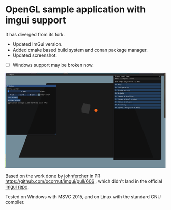 # OpenGL sample application with imgui support

It has diverged from its fork.

- Updated ImGui version.
- Added cmake based build system and conan package manager.
- Updated screenshot.
- [ ] Windows support may be broken now.

![imgui with OpenGL 3D animation](screenshots/imgui_with_opengl_3d_animation.png)

Based on the work done by [johnfercher](https://github.com/johnfercher) in PR
https://github.com/ocornut/imgui/pull/606 , which didn't land in the official
[imgui repo](https://github.com/ocornut/imgui).

Tested on Windows with MSVC 2015, and on Linux with the standard GNU compiler.
